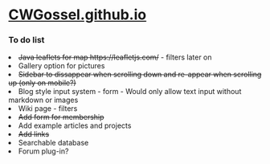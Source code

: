 # <a href="https://cwgossel.github.io/">CWGossel.github.io</a>
<h3>To do list</h3>
<li><s>Java leaflets for map https://leafletjs.com/</s> - filters later on</li>
<li>Gallery option for pictures</li>
<li><s>Sidebar to dissappear when scrolling down and re-appear when scrolling up (only on mobile?)</s></li>
<li>Blog style input system - form - Would only allow text input without markdown or images</li>
<li>Wiki page - filters</li>
<li><s>Add form for membership</s></li>
<li>Add example articles and projects</li>
<li><s>Add links</s></li>
<li>Searchable database</li>
<li>Forum plug-in?</li>
